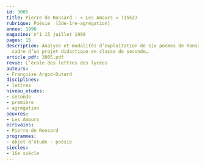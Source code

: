 ```yaml
---
id: 3005
title: Pierre de Ronsard : « Les Amours » (1553)
rubrique: Poésie  [2de-1re-agrégation]
annee: 1998
magazine: n°1 15 juillet 1998
pages: 15
description: Analyse et modalités d’exploitation de six poèmes de Ronsard dans le
  cadre d’un projet didactique en classe de seconde…
article_pdf: 3005.pdf
revue: L’école des lettres des lycées
auteurs:
- Françoise Argod-Dutard
disciplines:
- lettres
niveau_etudes:
- seconde
- première
- agrégation
oeuvres:
- Les Amours
ecrivains:
- Pierre de Ronsard
programmes:
- objet d’étude - poésie
siecles:
- 16e siècle
---
```

